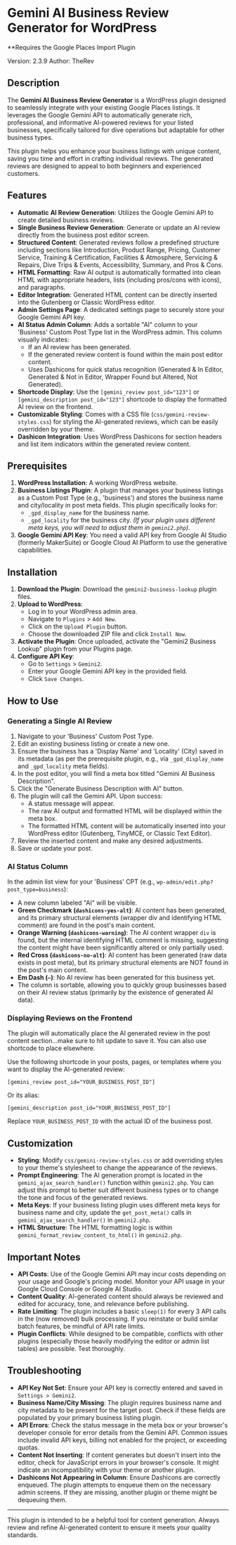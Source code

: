 # Gemini AI Business Review Generator for WordPress

**Requires the Google Places Import Plugin

Version: 2.3.9
Author: TheRev

## Description

The **Gemini AI Business Review Generator** is a WordPress plugin designed to seamlessly integrate with your existing Google Places listings. It leverages the Google Gemini API to automatically generate rich, professional, and informative AI-powered reviews for your listed businesses, specifically tailored for dive operations but adaptable for other business types.

This plugin helps you enhance your business listings with unique content, saving you time and effort in crafting individual reviews. The generated reviews are designed to appeal to both beginners and experienced customers.

## Features

*   **Automatic AI Review Generation**: Utilizes the Google Gemini API to create detailed business reviews.
*   **Single Business Review Generation**: Generate or update an AI review directly from the business post editor screen.
*   **Structured Content**: Generated reviews follow a predefined structure including sections like Introduction, Product Range, Pricing, Customer Service, Training & Certification, Facilities & Atmosphere, Servicing & Repairs, Dive Trips & Events, Accessibility, Summary, and Pros & Cons.
*   **HTML Formatting**: Raw AI output is automatically formatted into clean HTML with appropriate headers, lists (including pros/cons with icons), and paragraphs.
*   **Editor Integration**: Generated HTML content can be directly inserted into the Gutenberg or Classic WordPress editor.
*   **Admin Settings Page**: A dedicated settings page to securely store your Google Gemini API key.
*   **AI Status Admin Column**: Adds a sortable "AI" column to your 'Business' Custom Post Type list in the WordPress admin. This column visually indicates:
    *   If an AI review has been generated.
    *   If the generated review content is found within the main post editor content.
    *   Uses Dashicons for quick status recognition (Generated & In Editor, Generated & Not in Editor, Wrapper Found but Altered, Not Generated).
*   **Shortcode Display**: Use the `[gemini_review post_id="123"]` or `[gemini_description post_id="123"]` shortcode to display the formatted AI review on the frontend.
*   **Customizable Styling**: Comes with a CSS file (`css/gemini-review-styles.css`) for styling the AI-generated reviews, which can be easily overridden by your theme.
*   **Dashicon Integration**: Uses WordPress Dashicons for section headers and list item indicators within the generated review content.

## Prerequisites

1.  **WordPress Installation**: A working WordPress website.
2.  **Business Listings Plugin**: A plugin that manages your business listings as a Custom Post Type (e.g., 'business') and stores the business name and city/locality in post meta fields. This plugin specifically looks for:
    *   `_gpd_display_name` for the business name.
    *   `_gpd_locality` for the business city.
    *(If your plugin uses different meta keys, you will need to adjust them in `gemini2.php`)*.
3.  **Google Gemini API Key**: You need a valid API key from Google AI Studio (formerly MakerSuite) or Google Cloud AI Platform to use the generative capabilities.

## Installation

1.  **Download the Plugin**: Download the `gemini2-business-lookup` plugin files.
2.  **Upload to WordPress**:
    *   Log in to your WordPress admin area.
    *   Navigate to `Plugins` > `Add New`.
    *   Click on the `Upload Plugin` button.
    *   Choose the downloaded ZIP file and click `Install Now`.
3.  **Activate the Plugin**: Once uploaded, activate the "Gemini2 Business Lookup" plugin from your Plugins page.
4.  **Configure API Key**:
    *   Go to `Settings` > `Gemini2`.
    *   Enter your Google Gemini API key in the provided field.
    *   Click `Save Changes`.

## How to Use

### Generating a Single AI Review

1.  Navigate to your 'Business' Custom Post Type.
2.  Edit an existing business listing or create a new one.
3.  Ensure the business has a 'Display Name' and 'Locality' (City) saved in its metadata (as per the prerequisite plugin, e.g., via `_gpd_display_name` and `_gpd_locality` meta fields).
4.  In the post editor, you will find a meta box titled "Gemini AI Business Description".
5.  Click the "Generate Business Description with AI" button.
6.  The plugin will call the Gemini API. Upon success:
    *   A status message will appear.
    *   The raw AI output and formatted HTML will be displayed within the meta box.
    *   The formatted HTML content will be automatically inserted into your WordPress editor (Gutenberg, TinyMCE, or Classic Text Editor).
7.  Review the inserted content and make any desired adjustments.
8.  Save or update your post.

### AI Status Column

In the admin list view for your 'Business' CPT (e.g., `wp-admin/edit.php?post_type=business`):

*   A new column labeled "AI" will be visible.
*   **Green Checkmark (`dashicons-yes-alt`)**: AI content has been generated, and its primary structural elements (wrapper div and identifying HTML comment) are found in the post's main content.
*   **Orange Warning (`dashicons-warning`)**: The AI content wrapper `div` is found, but the internal identifying HTML comment is missing, suggesting the content might have been significantly altered or only partially used.
*   **Red Cross (`dashicons-no-alt`)**: AI content has been generated (raw data exists in post meta), but its primary structural elements are NOT found in the post's main content.
*   **Em Dash (`—`)**: No AI review has been generated for this business yet.
*   The column is sortable, allowing you to quickly group businesses based on their AI review status (primarily by the existence of generated AI data).

### Displaying Reviews on the Frontend

The plugin will automatically place the AI generated review in the post content section...make sure to hit update to save it. You can also use shortcode to place elsewhere.

Use the following shortcode in your posts, pages, or templates where you want to display the AI-generated review:

`[gemini_review post_id="YOUR_BUSINESS_POST_ID"]`

Or its alias:

`[gemini_description post_id="YOUR_BUSINESS_POST_ID"]`

Replace `YOUR_BUSINESS_POST_ID` with the actual ID of the business post.

## Customization

*   **Styling**: Modify `css/gemini-review-styles.css` or add overriding styles to your theme's stylesheet to change the appearance of the reviews.
*   **Prompt Engineering**: The AI generation prompt is located in the `gemini_ajax_search_handler()` function within `gemini2.php`. You can adjust this prompt to better suit different business types or to change the tone and focus of the generated reviews.
*   **Meta Keys**: If your business listing plugin uses different meta keys for business name and city, update the `get_post_meta()` calls in `gemini_ajax_search_handler()` in `gemini2.php`.
*   **HTML Structure**: The HTML formatting logic is within `gemini_format_review_content_to_html()` in `gemini2.php`.

## Important Notes

*   **API Costs**: Use of the Google Gemini API may incur costs depending on your usage and Google's pricing model. Monitor your API usage in your Google Cloud Console or Google AI Studio.
*   **Content Quality**: AI-generated content should always be reviewed and edited for accuracy, tone, and relevance before publishing.
*   **Rate Limiting**: The plugin includes a basic `sleep(1)` for every 3 API calls in the (now removed) bulk processing. If you reinstate or build similar batch features, be mindful of API rate limits.
*   **Plugin Conflicts**: While designed to be compatible, conflicts with other plugins (especially those heavily modifying the editor or admin list tables) are possible. Test thoroughly.

## Troubleshooting

*   **API Key Not Set**: Ensure your API key is correctly entered and saved in `Settings > Gemini2`.
*   **Business Name/City Missing**: The plugin requires business name and city metadata to be present for the target post. Check if these fields are populated by your primary business listing plugin.
*   **API Errors**: Check the status message in the meta box or your browser's developer console for error details from the Gemini API. Common issues include invalid API keys, billing not enabled for the project, or exceeding quotas.
*   **Content Not Inserting**: If content generates but doesn't insert into the editor, check for JavaScript errors in your browser's console. It might indicate an incompatibility with your theme or another plugin.
*   **Dashicons Not Appearing in Column**: Ensure Dashicons are correctly enqueued. The plugin attempts to enqueue them on the necessary admin screens. If they are missing, another plugin or theme might be dequeuing them.

---

This plugin is intended to be a helpful tool for content generation. Always review and refine AI-generated content to ensure it meets your quality standards.
